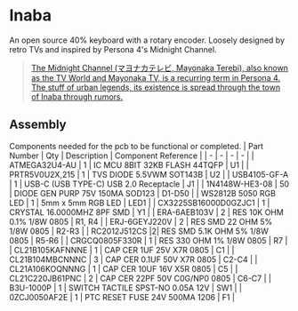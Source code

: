 # Inaba 
An open source 40% keyboard with a rotary encoder. Loosely designed by retro TVs and inspired by Persona 4's Midnight Channel.

> [The Midnight Channel (マヨナカテレビ, Mayonaka Terebi), also known as the TV World and Mayonaka TV, is a recurring term in Persona 4. The stuff of urban legends, its existence is spread through the town of Inaba through rumors.](https://megamitensei.fandom.com/wiki/Midnight_Channel)

## Assembly
Components needed for the pcb to be functional or completed.
| Part Number | Qty | Description | Component Reference |
| - | - | - | - |
| ATMEGA32U4-AU | 1 | IC MCU 8BIT 32KB FLASH 44TQFP | U1 |
| PRTR5V0U2X,215 | 1 | TVS DIODE 5.5VWM SOT143B | U2 |
| USB4105-GF-A | 1 | USB-C (USB TYPE-C) USB 2.0 Receptacle | J1 |
| 1N4148W-HE3-08 | 50 | DIODE GEN PURP 75V 150MA SOD123 | D1-D50 |
| WS2812B 5050 RGB LED | 1 | 5mm x 5mm RGB LED | LED1 |
| CX3225SB16000D0GZJC1 | 1 | CRYSTAL 16.0000MHZ 8PF SMD | Y1 |
| ERA-6AEB103V | 2 | RES 10K OHM 0.1% 1/8W 0805 | R1, R4 |
| ERJ-6GEYJ220V | 2 | RES SMD 22 OHM 5% 1/8W 0805 | R2-R3 |
| RC2012J512CS |2| RES SMD 5.1K OHM 5% 1/8W 0805 | R5-R6 |
| CRGCQ0805F330R | 1 | RES 330 OHM 1% 1/8W 0805 | R7 |
| CL21B105KAFNNNE | 1 | CAP CER 1UF 25V X7R 0805 | C1 |
| CL21B104MBCNNNC | 3 | CAP CER 0.1UF 50V X7R 0805 | C2-C4 |
| CL21A106KOQNNNG | 1 | CAP CER 10UF 16V X5R 0805 | C5 |
| CL21C220JB61PNC | 2 | CAP CER 22PF 50V C0G/NP0 0805 | C6-C7 |
| B3U-1000P | 1  | SWITCH TACTILE SPST-NO 0.05A 12V | SW1 |
| 0ZCJ0050AF2E | 1  | PTC RESET FUSE 24V 500MA 1206 | F1 |
